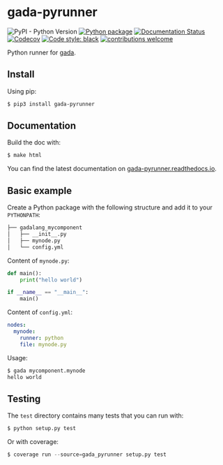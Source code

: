 # gada-pyrunner

![PyPI - Python Version](https://img.shields.io/pypi/pyversions/gada-pyrunner)
[![Python package](https://img.shields.io/github/workflow/status/gadalang/gada-pyrunner/Python%20package)](https://github.com/gadalang/gada-pyrunner/actions/workflows/python-package.yml)
[![Documentation Status](https://readthedocs.org/projects/gada-pyrunner/badge/?version=latest)](https://gada-pyrunner.readthedocs.io/en/latest/?badge=latest)
[![Codecov](https://img.shields.io/codecov/c/gh/gadalang/gada-pyrunner?token=4CSJTL1ZML)](https://codecov.io/gh/gadalang/gada-pyrunner)
[![Code style: black](https://img.shields.io/badge/code%20style-black-000000.svg)](https://github.com/psf/black)
[![contributions welcome](https://img.shields.io/badge/contributions-welcome-brightgreen.svg?style=flat)](https://github.com/gadalang/gada-pyrunner/issues)

Python runner for [gada](https://github.com/gadalang/gada).

## Install

Using pip:

```bash
$ pip3 install gada-pyrunner
```

## Documentation

Build the doc with:

```bash
$ make html
```

You can find the latest documentation on [gada-pyrunner.readthedocs.io](https://gada-pyrunner.readthedocs.io/).

## Basic example

Create a Python package with the following structure and add it to your `PYTHONPATH`:

```bash
├── gadalang_mycomponent
│   ├── __init__.py
│   ├── mynode.py
│   └── config.yml
```

Content of `mynode.py`:

```python
def main():
    print("hello world")

if __name__ == "__main__":
    main()
```

Content of `config.yml`:

```yaml
nodes:
  mynode:
    runner: python
    file: mynode.py
```

Usage:

```bash
$ gada mycomponent.mynode
hello world
```

## Testing

The `test` directory contains many tests that you can run with:

```python
$ python setup.py test
```

Or with coverage:

```python
$ coverage run --source=gada_pyrunner setup.py test
```
